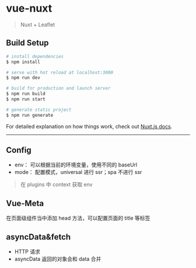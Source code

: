 # vue-nuxt

> Nuxt + Leaflet

## Build Setup

```bash
# install dependencies
$ npm install

# serve with hot reload at localhost:3000
$ npm run dev

# build for production and launch server
$ npm run build
$ npm run start

# generate static project
$ npm run generate
```

For detailed explanation on how things work, check out [Nuxt.js docs](https://nuxtjs.org).

---

## Config

- env：
  可以根据当前的环境变量，使用不同的 baseUrl
- mode：
  配置模式，universal 进行 ssr；spa 不进行 ssr

> 在 plugins 中 context 获取 env

## Vue-Meta

在页面级组件当中添加 head 方法，可以配置页面的 title 等标签

## asyncData&fetch

- HTTP 请求
- asyncData 返回的对象会和 data 合并
